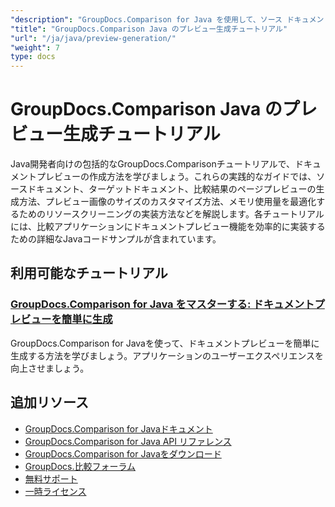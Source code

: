 ```yaml
---
"description": "GroupDocs.Comparison for Java を使用して、ソース ドキュメント、ターゲット ドキュメント、および結果ドキュメントのページ プレビューを生成するためのステップバイステップのチュートリアル。"
"title": "GroupDocs.Comparison Java のプレビュー生成チュートリアル"
"url": "/ja/java/preview-generation/"
"weight": 7
type: docs
---
```

# GroupDocs.Comparison Java のプレビュー生成チュートリアル

Java開発者向けの包括的なGroupDocs.Comparisonチュートリアルで、ドキュメントプレビューの作成方法を学びましょう。これらの実践的なガイドでは、ソースドキュメント、ターゲットドキュメント、比較結果のページプレビューの生成方法、プレビュー画像のサイズのカスタマイズ方法、メモリ使用量を最適化するためのリソースクリーニングの実装方法などを解説します。各チュートリアルには、比較アプリケーションにドキュメントプレビュー機能を効率的に実装するための詳細なJavaコードサンプルが含まれています。

## 利用可能なチュートリアル

### [GroupDocs.Comparison for Java をマスターする: ドキュメントプレビューを簡単に生成](./groupdocs-comparison-java-generate-previews/)
GroupDocs.Comparison for Javaを使って、ドキュメントプレビューを簡単に生成する方法を学びましょう。アプリケーションのユーザーエクスペリエンスを向上させましょう。

## 追加リソース

- [GroupDocs.Comparison for Javaドキュメント](https://docs.groupdocs.com/comparison/java/)
- [GroupDocs.Comparison for Java API リファレンス](https://reference.groupdocs.com/comparison/java/)
- [GroupDocs.Comparison for Javaをダウンロード](https://releases.groupdocs.com/comparison/java/)
- [GroupDocs.比較フォーラム](https://forum.groupdocs.com/c/comparison)
- [無料サポート](https://forum.groupdocs.com/)
- [一時ライセンス](https://purchase.groupdocs.com/temporary-license/)